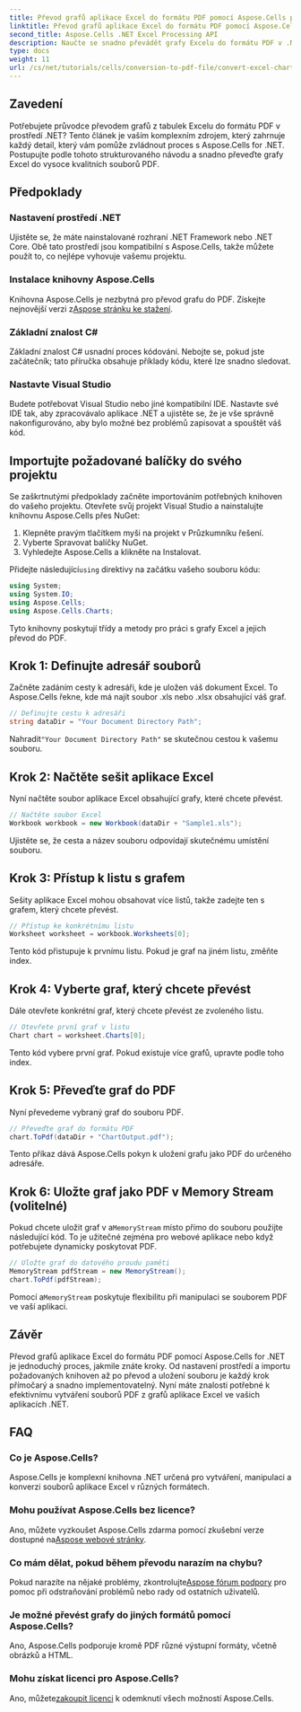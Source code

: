 ```yaml
---
title: Převod grafů aplikace Excel do formátu PDF pomocí Aspose.Cells pro .NET
linktitle: Převod grafů aplikace Excel do formátu PDF pomocí Aspose.Cells pro .NET
second_title: Aspose.Cells .NET Excel Processing API
description: Naučte se snadno převádět grafy Excelu do formátu PDF v .NET pomocí Aspose.Cells. Náš podrobný průvodce pokrývá předpoklady, nastavení, ukázky kódu a často kladené otázky.
type: docs
weight: 11
url: /cs/net/tutorials/cells/conversion-to-pdf-file/convert-excel-charts-to-pdf/
---
```

## Zavedení

Potřebujete průvodce převodem grafů z tabulek Excelu do formátu PDF v prostředí .NET? Tento článek je vaším komplexním zdrojem, který zahrnuje každý detail, který vám pomůže zvládnout proces s Aspose.Cells for .NET. Postupujte podle tohoto strukturovaného návodu a snadno převeďte grafy Excel do vysoce kvalitních souborů PDF.

## Předpoklady

### Nastavení prostředí .NET
Ujistěte se, že máte nainstalované rozhraní .NET Framework nebo .NET Core. Obě tato prostředí jsou kompatibilní s Aspose.Cells, takže můžete použít to, co nejlépe vyhovuje vašemu projektu.

### Instalace knihovny Aspose.Cells
 Knihovna Aspose.Cells je nezbytná pro převod grafu do PDF. Získejte nejnovější verzi z[Aspose stránku ke stažení](https://releases.aspose.com/cells/net/).

### Základní znalost C#
Základní znalost C# usnadní proces kódování. Nebojte se, pokud jste začátečník; tato příručka obsahuje příklady kódu, které lze snadno sledovat.

### Nastavte Visual Studio
Budete potřebovat Visual Studio nebo jiné kompatibilní IDE. Nastavte své IDE tak, aby zpracovávalo aplikace .NET a ujistěte se, že je vše správně nakonfigurováno, aby bylo možné bez problémů zapisovat a spouštět váš kód.

## Importujte požadované balíčky do svého projektu

Se zaškrtnutými předpoklady začněte importováním potřebných knihoven do vašeho projektu. Otevřete svůj projekt Visual Studio a nainstalujte knihovnu Aspose.Cells přes NuGet:

1. Klepněte pravým tlačítkem myši na projekt v Průzkumníku řešení.
2. Vyberte Spravovat balíčky NuGet.
3. Vyhledejte Aspose.Cells a klikněte na Instalovat.

 Přidejte následující`using` direktivy na začátku vašeho souboru kódu:

```csharp
using System;
using System.IO;
using Aspose.Cells;
using Aspose.Cells.Charts;
```

Tyto knihovny poskytují třídy a metody pro práci s grafy Excel a jejich převod do PDF.

## Krok 1: Definujte adresář souborů

Začněte zadáním cesty k adresáři, kde je uložen váš dokument Excel. To Aspose.Cells řekne, kde má najít soubor .xls nebo .xlsx obsahující váš graf.

```csharp
// Definujte cestu k adresáři
string dataDir = "Your Document Directory Path";
```

 Nahradit`"Your Document Directory Path"` se skutečnou cestou k vašemu souboru.

## Krok 2: Načtěte sešit aplikace Excel

Nyní načtěte soubor aplikace Excel obsahující grafy, které chcete převést.

```csharp
// Načtěte soubor Excel
Workbook workbook = new Workbook(dataDir + "Sample1.xls");
```

Ujistěte se, že cesta a název souboru odpovídají skutečnému umístění souboru.

## Krok 3: Přístup k listu s grafem

Sešity aplikace Excel mohou obsahovat více listů, takže zadejte ten s grafem, který chcete převést.

```csharp
// Přístup ke konkrétnímu listu
Worksheet worksheet = workbook.Worksheets[0];
```

Tento kód přistupuje k prvnímu listu. Pokud je graf na jiném listu, změňte index.

## Krok 4: Vyberte graf, který chcete převést

Dále otevřete konkrétní graf, který chcete převést ze zvoleného listu.

```csharp
// Otevřete první graf v listu
Chart chart = worksheet.Charts[0];
```

Tento kód vybere první graf. Pokud existuje více grafů, upravte podle toho index.

## Krok 5: Převeďte graf do PDF

Nyní převedeme vybraný graf do souboru PDF.

```csharp
// Převeďte graf do formátu PDF
chart.ToPdf(dataDir + "ChartOutput.pdf");
```

Tento příkaz dává Aspose.Cells pokyn k uložení grafu jako PDF do určeného adresáře.

## Krok 6: Uložte graf jako PDF v Memory Stream (volitelné)

 Pokud chcete uložit graf v a`MemoryStream` místo přímo do souboru použijte následující kód. To je užitečné zejména pro webové aplikace nebo když potřebujete dynamicky poskytovat PDF.

```csharp
// Uložte graf do datového proudu paměti
MemoryStream pdfStream = new MemoryStream();
chart.ToPdf(pdfStream);
```

 Pomocí a`MemoryStream` poskytuje flexibilitu při manipulaci se souborem PDF ve vaší aplikaci.

## Závěr

Převod grafů aplikace Excel do formátu PDF pomocí Aspose.Cells for .NET je jednoduchý proces, jakmile znáte kroky. Od nastavení prostředí a importu požadovaných knihoven až po převod a uložení souboru je každý krok přímočarý a snadno implementovatelný. Nyní máte znalosti potřebné k efektivnímu vytváření souborů PDF z grafů aplikace Excel ve vašich aplikacích .NET.

## FAQ

### Co je Aspose.Cells?

Aspose.Cells je komplexní knihovna .NET určená pro vytváření, manipulaci a konverzi souborů aplikace Excel v různých formátech.

### Mohu používat Aspose.Cells bez licence?

 Ano, můžete vyzkoušet Aspose.Cells zdarma pomocí zkušební verze dostupné na[Aspose webové stránky](https://releases.aspose.com/cells/net/).

### Co mám dělat, pokud během převodu narazím na chybu?

 Pokud narazíte na nějaké problémy, zkontrolujte[Aspose fórum podpory](https://forum.aspose.com/c/cells/9) pro pomoc při odstraňování problémů nebo rady od ostatních uživatelů.

### Je možné převést grafy do jiných formátů pomocí Aspose.Cells?

Ano, Aspose.Cells podporuje kromě PDF různé výstupní formáty, včetně obrázků a HTML.

### Mohu získat licenci pro Aspose.Cells?

 Ano, můžete[zakoupit licenci](https://purchase.conholdate.com/buy) k odemknutí všech možností Aspose.Cells.